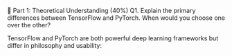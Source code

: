 🧠 Part 1: Theoretical Understanding (40%)
Q1. Explain the primary differences between TensorFlow and PyTorch. When would you choose one over the other?

TensorFlow and PyTorch are both powerful deep learning frameworks but differ in philosophy and usability:
